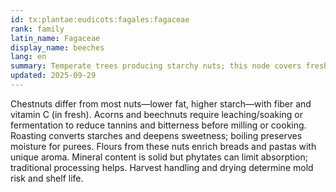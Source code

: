 ```yaml
---
id: tx:plantae:eudicots:fagales:fagaceae
rank: family
latin_name: Fagaceae
display_name: beeches
lang: en
summary: Temperate trees producing starchy nuts; this node covers fresh and roasted chestnuts plus traditionally processed acorns and beechnuts.
updated: 2025-09-29
---
```


Chestnuts differ from most nuts—lower fat, higher starch—with fiber and vitamin C (in fresh). Acorns and beechnuts require leaching/soaking or fermentation to reduce tannins and bitterness before milling or cooking. Roasting converts starches and deepens sweetness; boiling preserves moisture for purees. Flours from these nuts enrich breads and pastas with unique aroma. Mineral content is solid but phytates can limit absorption; traditional processing helps. Harvest handling and drying determine mold risk and shelf life.
